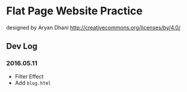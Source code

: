 # Flat Page Website Practice

designed by Aryan Dhani http://creativecommons.org/licenses/by/4.0/


## Dev Log

### 2016.05.11

- Filter Effect
- Add `blog.html`
